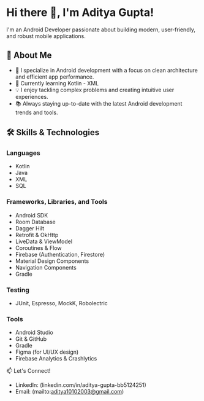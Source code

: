 # Hi there 👋, I'm Aditya Gupta!

I'm an Android Developer passionate about building modern, user-friendly, and robust mobile applications.

## 🚀 About Me

- 📱 I specialize in Android development with a focus on clean architecture and efficient app performance.
- 🌱 Currently learning Kotlin - XML
- 💡 I enjoy tackling complex problems and creating intuitive user experiences.
- 📚 Always staying up-to-date with the latest Android development trends and tools.

## 🛠 Skills & Technologies

### Languages
- Kotlin
- Java
- XML
- SQL

### Frameworks, Libraries, and Tools
- Android SDK
- Room Database
- Dagger Hilt
- Retrofit & OkHttp
- LiveData & ViewModel
- Coroutines & Flow
- Firebase (Authentication, Firestore)
- Material Design Components
- Navigation Components
- Gradle

### Testing
- JUnit, Espresso, MockK, Robolectric

### Tools
- Android Studio
- Git & GitHub
- Gradle
- Figma (for UI/UX design)
- Firebase Analytics & Crashlytics

 📫 Let's Connect!

- LinkedIn: (linkedin.com/in/aditya-gupta-bb5124251)
- Email: (mailto:aditya10102003@gmail.com)
